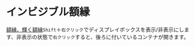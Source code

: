 # インビジブル額縁
[額縁、輝く額縁](https://minecraft.fandom.com/ja/wiki/額縁)`Shift`＋`右クリック`でディスプレイボックスを表示/非表示にします、非表示の状態で`右クリック`すると、後ろに付いているコンテナが開きます。